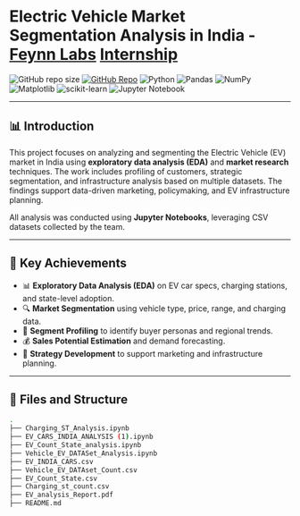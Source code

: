 # Electric Vehicle Market Segmentation Analysis in India - [Feynn Labs](https://www.linkedin.com/company/feynn-labs/?originalSubdomain=in) [Internship](https://feynnlabs.com/internships/)

![GitHub repo size](https://img.shields.io/github/repo-size/SVGautham/EV_Market_Analysis)
[![GitHub Repo](https://img.shields.io/badge/GitHub-EV_Market_Analysis-181717?style=for-the-badge&logo=github)](https://github.com/SVGautham/EV_Market_Analysis)
![Python](https://img.shields.io/badge/python-3670A0?style=for-the-badge&logo=python&logoColor=ffdd54)
![Pandas](https://img.shields.io/badge/pandas-%23150458.svg?style=for-the-badge&logo=pandas&logoColor=white)
![NumPy](https://img.shields.io/badge/numpy-%23013243.svg?style=for-the-badge&logo=numpy&logoColor=white)
![Matplotlib](https://img.shields.io/badge/Matplotlib-%23ffffff.svg?style=for-the-badge&logo=Matplotlib&logoColor=black)
![scikit-learn](https://img.shields.io/badge/scikit--learn-%23F7931E.svg?style=for-the-badge&logo=scikit-learn&logoColor=white)
![Jupyter Notebook](https://img.shields.io/badge/jupyter-%23FA0F00.svg?style=for-the-badge&logo=jupyter&logoColor=white)

---

## 📊 Introduction

This project focuses on analyzing and segmenting the Electric Vehicle (EV) market in India using **exploratory data analysis (EDA)** and **market research** techniques. The work includes profiling of customers, strategic segmentation, and infrastructure analysis based on multiple datasets. The findings support data-driven marketing, policymaking, and EV infrastructure planning.

All analysis was conducted using **Jupyter Notebooks**, leveraging CSV datasets collected by the team.

---

## 🎯 Key Achievements

- 📊 **Exploratory Data Analysis (EDA)** on EV car specs, charging stations, and state-level adoption.
- 🔍 **Market Segmentation** using vehicle type, price, range, and charging data.
- 👥 **Segment Profiling** to identify buyer personas and regional trends.
- 💰 **Sales Potential Estimation** and demand forecasting.
- 🧠 **Strategy Development** to support marketing and infrastructure planning.

---

## 📁 Files and Structure

```bash
.
├── Charging_ST_Analysis.ipynb
├── EV_CARS_INDIA_ANALYSIS (1).ipynb
├── EV_Count_State_analysis.ipynb
├── Vehicle_EV_DATASet_Analysis.ipynb
├── EV_INDIA_CARS.csv
├── Vehicle_EV_DATAset_Count.csv
├── EV_Count_State.csv
├── Charging_st_count.csv
├── EV_analysis_Report.pdf
├── README.md
